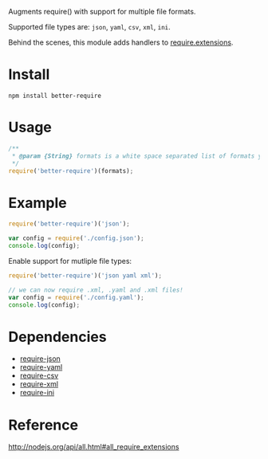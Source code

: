 Augments require() with support for multiple file formats.

Supported file types are: `json`, `yaml`, `csv`, `xml`, `ini`.

Behind the scenes, this module adds handlers to [require.extensions](http://nodejs.org/api/all.html#all_require_extensions).

# Install

    npm install better-require

# Usage

```javascript
/**
 * @param {String} formats is a white space separated list of formats you would like require() to support.
 */
require('better-require')(formats);
```

# Example 

```javascript
require('better-require')('json');

var config = require('./config.json');
console.log(config);
```

Enable support for mutliple file types:

```javascript
require('better-require')('json yaml xml');

// we can now require .xml, .yaml and .xml files!
var config = require('./config.yaml');
console.log(config);
```

# Dependencies

- [require-json](https://github.com/olalonde/require-json)
- [require-yaml](https://github.com/olalonde/require-yaml)
- [require-csv](https://github.com/olalonde/require-csv)
- [require-xml](https://github.com/olalonde/require-xml)
- [require-ini](https://github.com/olalonde/require-ini)

# Reference

http://nodejs.org/api/all.html#all_require_extensions
